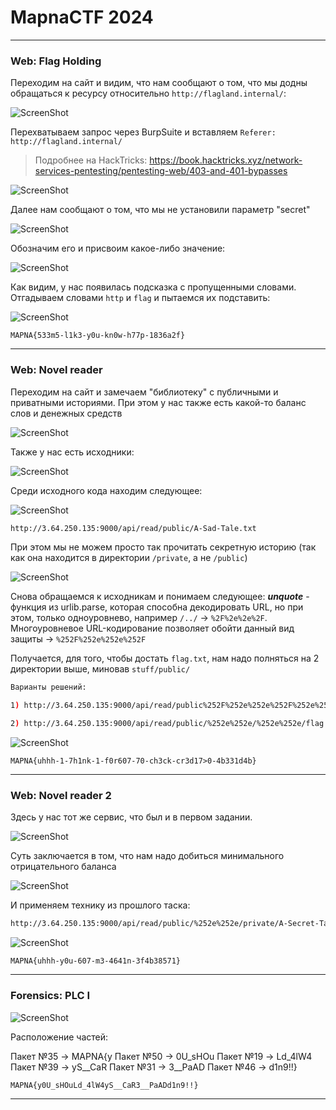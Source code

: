 # MapnaCTF 2024 

---

### Web: Flag Holding

Переходим на сайт и видим, что нам сообщают о том, что мы додны обращаться к ресурсу относительно `http://flagland.internal/`:

![ScreenShot](screenshots/1.png)

Перехватываем запрос через BurpSuite и вставляем `Referer: http://flagland.internal/`

> Подробнее на HackTricks: https://book.hacktricks.xyz/network-services-pentesting/pentesting-web/403-and-401-bypasses

![ScreenShot](screenshots/2.png)

Далее нам сообщают о том, что мы не установили параметр "secret"

![ScreenShot](screenshots/3.png)

Обозначим его и присвоим какое-либо значение:

![ScreenShot](screenshots/4.png)

Как видим, у нас появилась подсказка с пропущенными словами. Отгадываем словами `http` и `flag` и пытаемся их подставить:

![ScreenShot](screenshots/5.png)

`MAPNA{533m5-l1k3-y0u-kn0w-h77p-1836a2f}`

---

### Web: Novel reader

Переходим на сайт и замечаем "библиотеку" с публичными и приватными историями. При этом у нас также есть какой-то баланс слов и денежных средств

![ScreenShot](screenshots/6.png)

Также у нас есть исходники:

![ScreenShot](screenshots/7.png)

Среди исходного кода находим следующее:

![ScreenShot](screenshots/8.png)

```sh
http://3.64.250.135:9000/api/read/public/A-Sad-Tale.txt
```

При этом мы не можем просто так прочитать секретную историю (так как она находится в директории `/private`, а не `/public`)

![ScreenShot](screenshots/9.png)

Снова обращаемся к исходникам и понимаем следующее: ***unquote*** - функция из urlib.parse, которая способна декодировать URL, но при этом, только одноуровнево, например `/../` -> `%2F%2e%2e%2F`. Многоуровневое URL-кодирование позволяет обойти данный вид защиты -> `%252F%252e%252e%252F`

Получается, для того, чтобы достать `flag.txt`, нам надо полняться на 2 директории выше, миновав `stuff/public/`

```sh
Варианты решений:

1) http://3.64.250.135:9000/api/read/public%252F%252e%252e%252F%252e%252e%252Fflag.txt

2) http://3.64.250.135:9000/api/read/public/%252e%252e/%252e%252e/flag.txt
```

![ScreenShot](screenshots/10.png)

`MAPNA{uhhh-1-7h1nk-1-f0r607-70-ch3ck-cr3d17>0-4b331d4b}`

---

### Web: Novel reader 2

Здесь у нас тот же сервис, что был и в первом задании.

![ScreenShot](screenshots/11.png)

Суть заключается в том, что нам надо добиться минимального отрицательного баланса 

![ScreenShot](screenshots/12.png)

И применяем технику из прошлого таска:

```sh
http://3.64.250.135:9000/api/read/public/%252e%252e/private/A-Secret-Tale.txt
```

![ScreenShot](screenshots/13.png)

`MAPNA{uhhh-y0u-607-m3-4641n-3f4b38571}`

---

### Forensics: PLC I

![ScreenShot](screenshots/14.png)

Расположение частей:

Пакет №35 -> MAPNA{y
Пакет №50 -> 0U_sHOu
Пакет №19 -> Ld_4lW4
Пакет №39 -> yS__CaR
Пакет №31 -> 3__PaAD
Пакет №46 -> d1n9!!}

`MAPNA{y0U_sHOuLd_4lW4yS__CaR3__PaADd1n9!!}`

---
